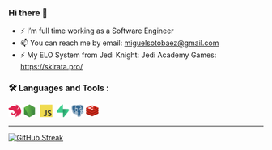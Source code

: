 ### Hi there 👋

- ⚡ I’m full time working as a Software Engineer
- 📫 You can reach me by email: miguelsotobaez@gmail.com
- ⚡ My ELO System from Jedi Knight: Jedi Academy Games: https://skirata.pro/

### :hammer_and_wrench: Languages and Tools :

<div>
    <img src="https://github.com/devicons/devicon/blob/master/icons/nestjs/nestjs-original.svg" title="Nestjs"
        **alt="Git" width="25" height="25" />
    <img src="https://github.com/devicons/devicon/blob/master/icons/nodejs/nodejs-original.svg" title="NodeJS"
        alt="NodeJS" width="25" height="25" />&nbsp;
    <img src="https://github.com/devicons/devicon/blob/master/icons/javascript/javascript-original.svg"
        title="JavaScript" alt="JavaScript" width="25" height="25" />&nbsp;
    <img src="https://github.com/devicons/devicon/blob/master/icons/supabase/supabase-original.svg" title="Supabase"
        **alt="Supabase" width="25" height="25" />
    <img src="https://github.com/devicons/devicon/blob/master/icons/postgresql/postgresql-plain.svg" title="PostgreSQL"
        alt="PostgreSQL" width="25" height="25" />
     <img src="https://github.com/devicons/devicon/blob/master/icons/redis/redis-original.svg" title="Redis"
        **alt="Redis" width="25" height="25" />
    
</div>
<hr>
 
[![GitHub Streak](http://github-readme-streak-stats.herokuapp.com?user=miguelsotobaez&theme=horizon)](https://git.io/streak-stats)



